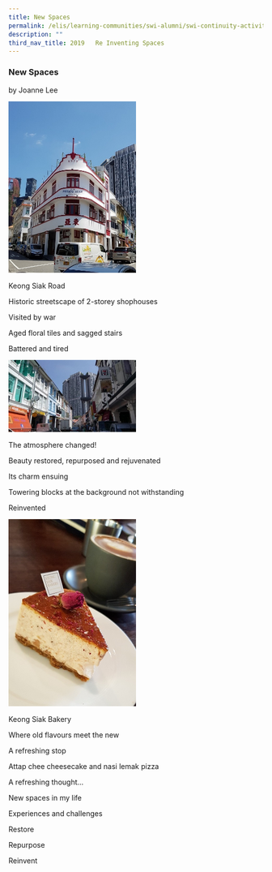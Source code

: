 ```yaml
---
title: New Spaces
permalink: /elis/learning-communities/swi-alumni/swi-continuity-activities/new-spaces/
description: ""
third_nav_title: 2019   Re Inventing Spaces
---
```

### New Spaces

by Joanne Lee

<img src="/images/new1a.jpg" 
     style="width:50%">

Keong Siak Road

Historic streetscape of 2-storey shophouses

Visited by war

Aged floral tiles and sagged stairs

Battered and tired


<img src="/images/new2.jpg" 
     style="width:50%">


The atmosphere changed!

Beauty restored, repurposed and rejuvenated

Its charm ensuing

Towering blocks at the background not withstanding

Reinvented

<img src="/images/new3a.jpg" 
     style="width:50%">

Keong Siak Bakery

Where old flavours meet the new

A refreshing stop

Attap chee cheesecake and nasi lemak pizza

A refreshing thought…

New spaces in my life

Experiences and challenges

Restore

Repurpose

Reinvent